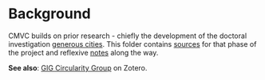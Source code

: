# Background

CMVC builds on prior research - chiefly the development of the doctoral investigation [generous cities](https://wiki.reuse.city/opendott). This folder contains [sources](sources) for that phase of the project and reflexive [notes](notes) along the way.

**See also**: [GIG Circularity Group](https://www.zotero.org/groups/6015772/gig_circular_society/items/LIBVNYUT/item-list) on Zotero.